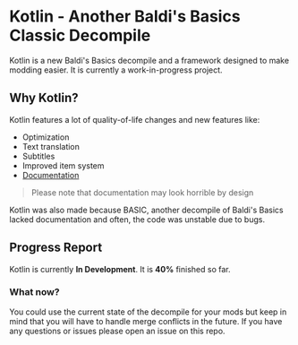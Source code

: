 # Kotlin - Another Baldi's Basics Classic Decompile
Kotlin is a new Baldi's Basics decompile and a framework designed to make modding easier. It is currently a work-in-progress project.

## Why Kotlin?
Kotlin features a lot of quality-of-life changes and new features like:
- Optimization
- Text translation
- Subtitles
- Improved item system
- [Documentation](https://docs.google.com/document/d/1MKEgnFOoAUbwTa6okis_CD0ZwFglf9zcTP7tvofs3Z0/edit#heading=h.dn4zq8vy014w) 
> Please note that documentation may look horrible by design

Kotlin was also made because BASIC, another decompile of Baldi's Basics lacked documentation and often, the code was unstable due to bugs.

## Progress Report
Kotlin is currently **In Development**. It is **40%** finished so far.

### What now?
You could use the current state of the decompile for your mods but keep in mind that you will have to handle merge conflicts in the future. If you have any questions or issues please open an issue on this repo.
